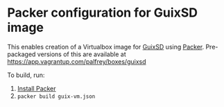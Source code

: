 Packer configuration for GuixSD image
=====================================

This enables creation of a Virtualbox image for [GuixSD](https://guix.gnu.org/) using [Packer](https://www.packer.io/). Pre-packaged versions of this are available at https://app.vagrantup.com/palfrey/boxes/guixsd

To build, run:
1. [Install Packer](https://www.packer.io/intro/getting-started/install.html)
2. `packer build guix-vm.json`